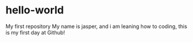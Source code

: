 # hello-world
My first repository
My name is jasper, and i am leaning how to coding, this is my first day at Github!
